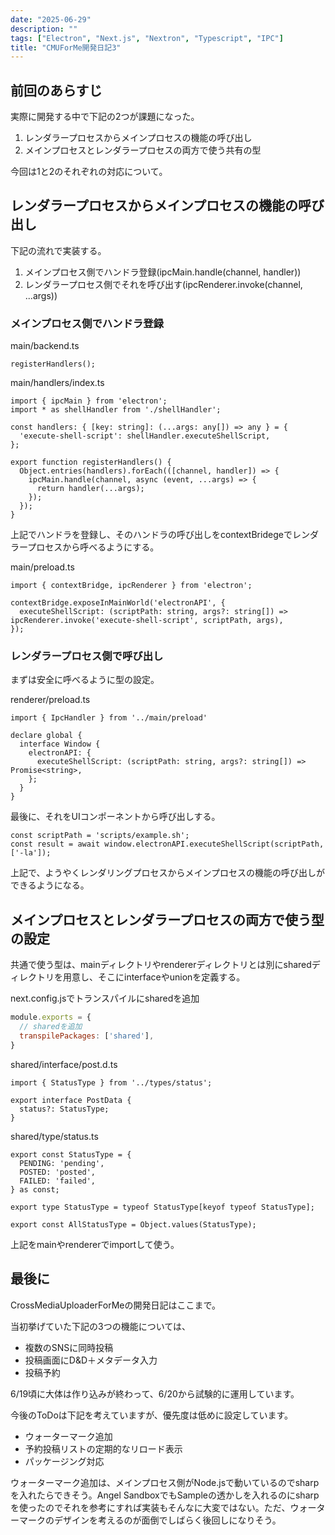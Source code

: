 ```yaml
---
date: "2025-06-29"
description: ""
tags: ["Electron", "Next.js", "Nextron", "Typescript", "IPC"]
title: "CMUForMe開発日記3"
---
```


## 前回のあらすじ

実際に開発する中で下記の2つが課題になった。
1. レンダラープロセスからメインプロセスの機能の呼び出し
2. メインプロセスとレンダラープロセスの両方で使う共有の型

今回は1と2のそれぞれの対応について。

## レンダラープロセスからメインプロセスの機能の呼び出し

下記の流れで実装する。
1. メインプロセス側でハンドラ登録(ipcMain.handle(channel, handler))
2. レンダラープロセス側でそれを呼び出す(ipcRenderer.invoke(channel, ...args))

### メインプロセス側でハンドラ登録

main/backend.ts
```tsx
registerHandlers();
```

main/handlers/index.ts
```tsx
import { ipcMain } from 'electron';
import * as shellHandler from './shellHandler';

const handlers: { [key: string]: (...args: any[]) => any } = {
  'execute-shell-script': shellHandler.executeShellScript,
};

export function registerHandlers() {
  Object.entries(handlers).forEach(([channel, handler]) => {
    ipcMain.handle(channel, async (event, ...args) => {
      return handler(...args);
	});
  });
}
```

上記でハンドラを登録し、そのハンドラの呼び出しをcontextBridegeでレンダラープロセスから呼べるようにする。

main/preload.ts
```tsx
import { contextBridge, ipcRenderer } from 'electron';

contextBridge.exposeInMainWorld('electronAPI', {
  executeShellScript: (scriptPath: string, args?: string[]) => ipcRenderer.invoke('execute-shell-script', scriptPath, args),
});
```

### レンダラープロセス側で呼び出し

まずは安全に呼べるように型の設定。

renderer/preload.ts
```tsx
import { IpcHandler } from '../main/preload' 

declare global {
  interface Window {
    electronAPI: {
      executeShellScript: (scriptPath: string, args?: string[]) => Promise<string>,
    };
  }
}
```


最後に、それをUIコンポーネントから呼び出しする。
```tsx
const scriptPath = 'scripts/example.sh';
const result = await window.electronAPI.executeShellScript(scriptPath, ['-la']);
```

上記で、ようやくレンダリングプロセスからメインプロセスの機能の呼び出しができるようになる。

## メインプロセスとレンダラープロセスの両方で使う型の設定

共通で使う型は、mainディレクトリやrendererディレクトリとは別にsharedディレクトリを用意し、そこにinterfaceやunionを定義する。

next.config.jsでトランスパイルにsharedを追加
```js
module.exports = {
  // sharedを追加
  transpilePackages: ['shared'],
}
```

shared/interface/post.d.ts
```tsx
import { StatusType } from '../types/status';

export interface PostData {
  status?: StatusType;
}
```

shared/type/status.ts
```tsx
export const StatusType = {
  PENDING: 'pending',
  POSTED: 'posted',
  FAILED: 'failed',
} as const;

export type StatusType = typeof StatusType[keyof typeof StatusType];

export const AllStatusType = Object.values(StatusType);
```

上記をmainやrendererでimportして使う。


## 最後に

CrossMediaUploaderForMeの開発日記はここまで。

当初挙げていた下記の3つの機能については、
- 複数のSNSに同時投稿
- 投稿画面にD&D＋メタデータ入力
- 投稿予約

6/19頃に大体は作り込みが終わって、6/20から試験的に運用しています。

今後のToDoは下記を考えていますが、優先度は低めに設定しています。
- ウォーターマーク追加
- 予約投稿リストの定期的なリロード表示
- パッケージング対応

ウォーターマーク追加は、メインプロセス側がNode.jsで動いているのでsharpを入れたらできそう。Angel SandboxでもSampleの透かしを入れるのにsharpを使ったのでそれを参考にすれば実装もそんなに大変ではない。ただ、ウォーターマークのデザインを考えるのが面倒でしばらく後回しになりそう。
